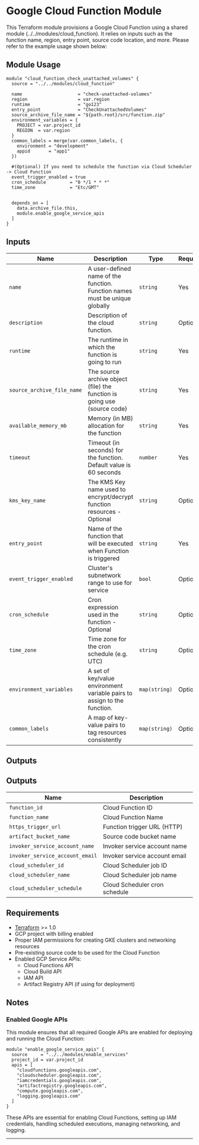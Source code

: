 # Google Cloud Function Module

This Terraform module provisions a Google Cloud Function using a shared module (../../modules/cloud_function). It relies on inputs such as the function name, region, entry point, source code location, and more. Please refer to the example usage shown below:

## Module Usage

```hcl
module "cloud_function_check_unattached_volumes" {
  source = "../../modules/cloud_function"

  name                     = "check-unattached-volumes"
  region                   = var.region
  runtime                  = "go123"
  entry_point              = "CheckUnattachedVolumes"
  source_archive_file_name = "${path.root}/src/function.zip"
  environment_variables = {
    PROJECT = var.project_id
    REGION  = var.region
  }
  common_labels = merge(var.common_labels, {
    environment = "development"
    appid       = "app1"
  })

  #(Optional) If you need to schedule the function via Cloud Scheduler -> Cloud Function
  event_trigger_enabled = true
  cron_schedule         = "0 */1 * * *"
  time_zone             = "Etc/GMT"


  depends_on = [
    data.archive_file.this,
    module.enable_google_service_apis
  ]
}
```

## Inputs

| Name                       | Description                                                                 | Type          | Required |
|----------------------------|-----------------------------------------------------------------------------|---------------|----------|
| `name`                     | A user-defined name of the function. Function names must be unique globally | `string`      | Yes      |
| `description`              | Description of the cloud function.                                          | `string`      | Optional |
| `runtime`                  | The runtime in which the function is going to run                           | `string`      | Yes      |
| `source_archive_file_name` | The source archive object (file) the function is going use (source code)    | `string`      | Yes      |
| `available_memory_mb`      | Memory (in MB) allocation for the function                                  | `string`      | Yes      |
| `timeout`                  | Timeout (in seconds) for the function. Default value is 60 seconds          | `number`      | Yes      |
| `kms_key_name`             | The KMS Key name used to encrypt/decrypt function resources - Optional      | `string`      | Optional |
| `entry_point`              | Name of the function that will be executed when Function is triggered       | `string`      | Yes      |
| `event_trigger_enabled`    | Cluster's subnetwork range to use for service                               | `bool`        | Optional |
| `cron_schedule`            | Cron expression used in the function - Optional                             | `string`      | Optional |
| `time_zone`                | Time zone for the cron schedule (e.g. UTC)                                  | `string`      | Optional |
| `environment_variables`    | A set of key/value environment variable pairs to assign to the function.    | `map(string)` | Optional |
| `common_labels`            | A map of key-value pairs to tag resources consistently                      | `map(string)` | Optional |


## Outputs

## Outputs

| Name                           | Description                      |
|--------------------------------|----------------------------------|
| `function_id`                  | Cloud Function ID                |
| `function_name`                | Cloud Function Name              |
| `https_trigger_url`            | Function trigger URL (HTTP)      |
| `artifact_bucket_name`         | Source code bucket name          |
| `invoker_service_account_name` | Invoker service account name     |
| `invoker_service_account_email`| Invoker service account email    |
| `cloud_scheduler_id`           | Cloud Scheduler job ID           |
| `cloud_scheduler_name`         | Cloud Scheduler job name         |
| `cloud_scheduler_schedule`     | Cloud Scheduler cron schedule    |


## Requirements

- [Terraform](https://www.terraform.io/) >= 1.0
- GCP project with billing enabled
- Proper IAM permissions for creating GKE clusters and networking resources
- Pre-existing source code to be used for the Cloud Function
- Enabled GCP Service APIs:
  - Cloud Functions API
  - Cloud Build API
  - IAM API
  - Artifact Registry API (if using for deployment)


## Notes

### Enabled Google APIs
This module ensures that all required Google APIs are enabled for deploying and running the Cloud Function:

```hcl
module "enable_google_service_apis" {
  source     = "../../modules/enable_services"
  project_id = var.project_id
  apis = [
    "cloudfunctions.googleapis.com",
    "cloudscheduler.googleapis.com",
    "iamcredentials.googleapis.com",
    "artifactregistry.googleapis.com",
    "compute.googleapis.com",
    "logging.googleapis.com"
  ]
}
```
These APIs are essential for enabling Cloud Functions, setting up IAM credentials, handling scheduled executions, managing networking, and logging.

---
